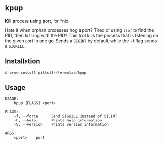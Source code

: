 # `kpup`

**K**ill **p**rocess **u**sing **p**ort, for *nix.

Hate it when orphan processes hog a port? Tired of using `lsof` to find the
PID, then `kill`ing with the PID? This tool kills the process that is listening
on the given port in one go. Sends a `SIGINT` by default, while the `-f` flag
sends a `SIGKILL`.

## Installation

```
$ brew install pittst3r/formulae/kpup
```

## Usage

```
USAGE:
    kpup [FLAGS] <port>

FLAGS:
    -f, --force      Send SIGKILL instead of SIGINT
    -h, --help       Prints help information
    -V, --version    Prints version information

ARGS:
    <port>    port
```
